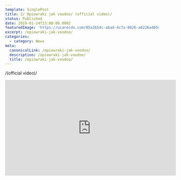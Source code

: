 ```yaml
---
template: SinglePost
title: 2/ Opiowraki jak voodoo/ (official video)/
status: Published
date: 2019-01-24T23:00:00.000Z
featuredImage: 'https://ucarecdn.com/05a2654c-abad-4c7a-8026-a6226a405c0e/'
excerpt: /opiowraki-jak-voodoo/
categories:
  - category: News
meta:
  canonicalLink: /opiowraki-jak-voodoo/
  description: /opiowraki-jak-voodoo/
  title: /opiowraki-jak-voodoo/
---
```

/(official video)/

<iframe width="560" height="315" src="https://www.youtube.com/embed/oZt2bIaqzVI" frameborder="0" allow="accelerometer; autoplay; encrypted-media; gyroscope; picture-in-picture" allowfullscreen></iframe>

